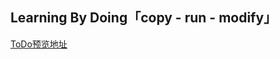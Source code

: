 ## Learning By Doing「copy - run - modify」
[ToDo预览地址](https://wuhanjun.github.io/Online-Resume-Editor/ToDo/page.html)
